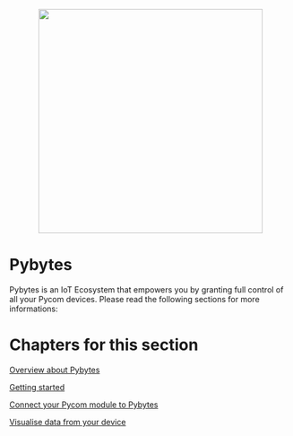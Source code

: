 <p align="center"><img src ="../../img/pybytes/pybytesLogo.png" width="400"></p>

# Pybytes

Pybytes is an IoT Ecosystem that empowers you by granting full control of all your Pycom devices.
Please read the following sections for more informations:

# Chapters for this section

[Overview about Pybytes](overview/intro.md)

[Getting started](started/intro.md)

[Connect your Pycom module to Pybytes](connect/intro.md)

[Visualise data from your device](dashboard/intro.md)
